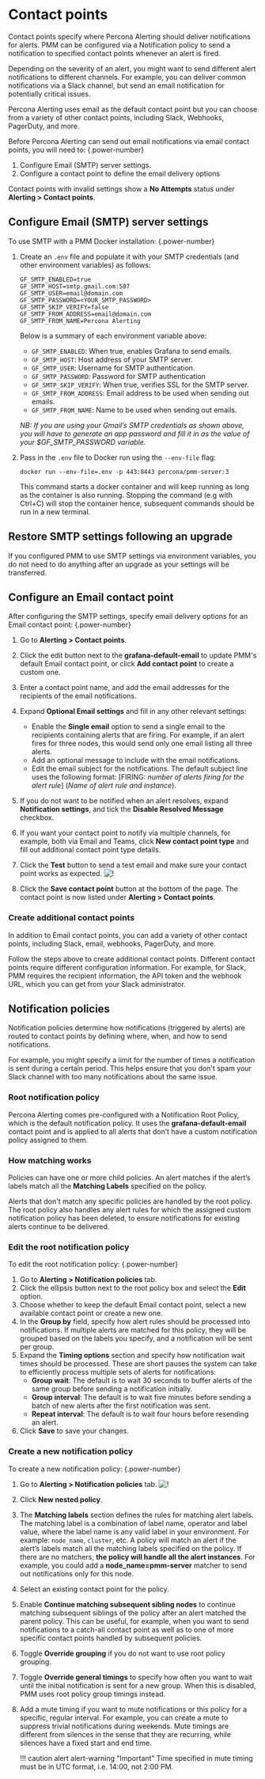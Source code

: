 # Contact points

Contact points specify where Percona Alerting should deliver notifications for alerts. PMM can be configured via a Notification policy to send a notification to specified contact points whenever an alert is fired.

Depending on the severity of an alert, you might want to send different alert notifications to different channels. For example, you can deliver common notifications via a Slack channel, but send an email notification for potentially critical issues.  

Percona Alerting uses email as the default contact point but you can choose from a variety of other contact points, including Slack, Webhooks, PagerDuty, and more.

Before Percona Alerting can send out email notifications via email contact points, you will need to:
{.power-number}

1. Configure Email (SMTP) server settings.
2. Configure a contact point to define the email delivery options

Contact points with invalid settings show a **No Attempts** status under <i class="uil uil-bell"></i> **Alerting > Contact points**.

## Configure Email (SMTP) server settings

To use SMTP with a PMM Docker installation:
{.power-number}

1. Create an `.env` file and populate it with your SMTP credentials (and other environment variables) as follows:

    ```
    GF_SMTP_ENABLED=true  
    GF_SMTP_HOST=smtp.gmail.com:587
    GF_SMTP_USER=email@domain.com
    GF_SMTP_PASSWORD=<YOUR_SMTP_PASSWORD>
    GF_SMTP_SKIP_VERIFY=false
    GF_SMTP_FROM_ADDRESS=email@domain.com
    GF_SMTP_FROM_NAME=Percona Alerting
    ```
    Below is a summary of each environment variable above: 

    - `GF_SMTP_ENABLED`: When true, enables Grafana to send emails.
    - `GF_SMTP_HOST`: Host address of your SMTP server.
    - `GF_SMTP_USER`: Username for SMTP authentication.
    - `GF_SMTP_PASSWORD`: Password for SMTP authentication
    - `GF_SMTP_SKIP_VERIFY`: When true, verifies SSL for the SMTP server.
    - `GF_SMTP_FROM_ADDRESS`: Email address to be used when sending out emails.
    - `GF_SMTP_FROM_NAME`: Name to be used when sending out emails.

    *NB: If you are using your Gmail’s SMTP credentials as shown above, you will have to generate an app password and fill it in as the value of your $GF_SMTP_PASSWORD variable.*

2. Pass in the `.env` file to Docker run using the `--env-file` flag:
    ```
    docker run --env-file=.env -p 443:8443 percona/pmm-server:3
    ```
    This command starts a docker container and will keep running as long as the container is also running. Stopping the command (e.g with Ctrl+C) will stop the container hence, subsequent commands should be run in a new terminal.

## Restore SMTP settings following an upgrade

If you configured PMM to use SMTP settings via environment variables, you do not need to do anything after an upgrade as your settings will be transferred.

## Configure an Email contact point

After configuring the SMTP settings, specify email delivery options for an Email contact point:
{.power-number}

1. Go to **Alerting > Contact points**.
2. Click the edit button next to the **grafana-default-email** to update PMM's default Email contact point, or click **Add contact point** to create a custom one.
3. Enter a contact point name, and add the email addresses for the recipients of the email notifications.
4. Expand **Optional Email settings** and fill in any other relevant settings:
    - Enable the **Single email** option to send a single email to the recipients containing alerts that are firing. For example, if an alert fires for three nodes, this would send only one email listing all three alerts.
    - Add an optional message to include with the email notifications.
    - Edit the email subject for the notifications. The default subject line uses the following format:
    [FIRING: *number of alerts firing for the alert rule*] (*Name of alert rule and instance*).    

5. If you do not want to be notified when an alert resolves, expand **Notification settings**, and tick the **Disable Resolved Message** checkbox.
6. If you want your contact point to notify via multiple channels, for example, both via Email and Teams, click **New contact point type** and fill out additional contact point type details.
7. Click the **Test** button to send a test email and make sure your contact point works as expected.
    ![!](../images/alerting-test-contact-point.png)
8. Click the **Save contact point** button at the bottom of the page. The contact point is now listed under **Alerting > Contact points**.

### Create additional contact points

In addition to Email contact points, you can add a variety of other contact points, including Slack, email, webhooks, PagerDuty, and more.

Follow the steps above to create additional contact points. Different contact points require different configuration information. For example, for Slack, PMM requires the recipient information, the API token and the webhook URL, which you can get from your Slack administrator.

## Notification policies

Notification policies determine how notifications (triggered by alerts) are routed to contact points by defining where, when, and how to send notifications.

For example, you might specify a limit for the number of times a notification is sent during a certain period. This helps ensure that you don't spam your Slack channel with too many notifications about the same issue.

### Root notification policy

Percona Alerting comes pre-configured with a Notification Root Policy, which is the default notification policy. It uses the **grafana-default-email** contact point and is applied to all alerts that don’t have a custom notification policy assigned to them.

### How matching works

Policies can have one or more child policies. An alert matches if the alert’s labels match all the **Matching Labels** specified on the policy.

Alerts that don't match any specific policies are handled by the root policy. The root policy also handles any alert rules for which the assigned custom notification policy has been deleted, to ensure notifications for existing alerts continue to be delivered.

### Edit the root notification policy

To edit the root notification policy:
{.power-number}

1. Go to <i class="uil uil-bell"></i> **Alerting > Notification policies** tab.
2. Click the ellipsis button next to the root policy box and select the **Edit** option.
3. Choose whether to keep the default Email contact point, select a new available contact point or create a new one.
4. In the **Group by** field, specify how alert rules should be processed into notifications. If multiple alerts are matched for this policy, they will be grouped based on the labels you specify, and a notification will be sent per group.
5. Expand the **Timing options** section and specify how notification wait times should be processed. These are short pauses the system can take to efficiently process multiple sets of alerts for notifications:
      - **Group wait**: The default is to wait 30 seconds to buffer alerts of the same group before sending a notification initially.
      - **Group interval**: The default is to wait five minutes before sending a batch of new alerts after the first notification was sent.
      - **Repeat interval**: The default is to wait four hours before resending an alert.
6. Click **Save** to save your changes.

### Create a new notification policy

To create a new notification policy:
{.power-number}

1. Go to <i class="uil uil-bell"></i> **Alerting > Notification policies** tab.
![!](../images/alerting-new-notification-policy.png)

2. Click **New nested policy**.
3. The **Matching labels** section defines the rules for matching alert labels. The matching label is a combination of label name, operator and label value, where the label name is any valid label in your environment. For example:  `node_name`, `cluster`, etc.
A policy will match an alert if the alert’s labels match all the matching labels specified on the policy. If there are no matchers, **the policy will handle all the alert instances**. For example, you could add a **node_name=pmm-server** matcher to send out notifications only for this node.
4. Select an existing contact point for the policy.
5. Enable **Continue matching subsequent sibling nodes** to continue matching subsequent siblings of the policy after an alert matched the parent policy.
This can be useful, for example, when you want to send notifications to a catch-all contact point as well as to one of more specific contact points handled by subsequent policies.
6. Toggle **Override grouping** if you do not want to use root policy grouping.
7. Toggle **Override general timings** to specify how often you want to wait until the initial notification is sent for a new group. When this is disabled, PMM uses root policy group timings instead.
8. Add a mute timing if you want to mute notifications or this policy for a specific, regular interval. For example, you can create a mute to suppress trivial notifications during weekends. Mute timings are different from silences in the sense that they are recurring, while silences have a fixed start and end time.
   
    !!! caution alert alert-warning "Important"
        Time specified in mute timing must be in UTC format, i.e. 14:00, not 2:00 PM.
